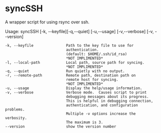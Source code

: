 syncSSH
========
A wrapper script for using rsync over ssh.

Usage: syncSSH [-k, --keyfile][-q,--quiet] [-u,--usage] [-v,--verbose] [-v, --version]

	-k, --keyfile				Path to the key file to use for
        						authentication.
        						(default: $HOME/.ssh/id_rsa)
        						*NOT IMPLIMENTED*
    -l, --local-path			Local path, source path for syncing.
    							*NOT IMPLIMENTED*
    -q, --quiet                 Run quietly with no output.
    -r, --remote-path			Remote path, destination path on
    							remote host for syncing.
    							*NOT IMPLIMENTED*
    -u, --usage                 Display the help/usage information.
    -v, --verbose				Verbose mode.  Causes script to print
        						debugging messages about its progress.
        						This is helpful in debugging connection,
        						authentication, and configuration problems.
        						Multiple -v options increase the verbosity.
        						The maximum is 3.
	--version                   show the version number
		